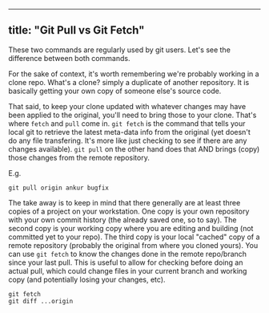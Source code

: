 
---
title: "Git Pull vs Git Fetch"
---

These two commands are regularly used by git users. Let's see the difference between both commands.

For the sake of context, it's worth remembering we're probably working in a clone repo. What's a clone? simply a duplicate of another repository. It is basically getting your own copy of someone else's source code.

That said, to keep your clone updated with whatever changes may have been applied to the original, you'll need to bring those to your clone. That's where `fetch` and `pull` come in. `git fetch` is the command that tells your local git to retrieve the latest meta-data info from the original (yet doesn't do any file transfering. It's more like just checking to see if there are any changes available). `git pull` on the other hand does that AND brings (copy) those changes from the remote repository.

E.g.

    git pull origin ankur bugfix

The take away is to keep in mind that there generally are at least three copies of a project on your workstation. One copy is your own repository with your own commit history (the already saved one, so to say). The second copy is your working copy where you are editing and building (not committed yet to your repo). The third copy is your local "cached" copy of a remote repository (probably the original from where you cloned yours). You can use `git fetch` to know the changes done in the remote repo/branch since your last pull. This is useful to allow for checking before doing an actual pull, which could change files in your current branch and working copy (and potentially losing your changes, etc).

    git fetch    
    git diff ...origin
